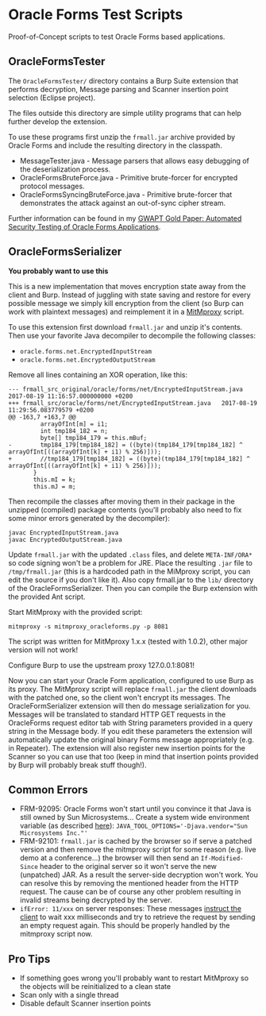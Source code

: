 Oracle Forms Test Scripts
=========================

Proof-of-Concept scripts to test Oracle Forms based applications.

OracleFormsTester
-----------------

The `OracleFormsTester/` directory contains a Burp Suite extension that performs decryption, Message parsing and Scanner insertion point selection (Eclipse project).

The files outside this directory are simple utility programs that can help further develop the extension.

To use these programs first unzip the `frmall.jar` archive provided by Oracle Forms and include the resulting directory in the classpath.

* MessageTester.java - Message parsers that allows easy debugging of the deserialization process.
* OracleFormsBruteForce.java - Primitive brute-forcer for encrypted protocol messages.
* OracleFormsSyncingBruteForce.java - Primitive brute-forcer that demonstrates the attack against an out-of-sync cipher stream. 

Further information can be found in my [GWAPT Gold Paper: Automated Security Testing of Oracle Forms Applications](https://www.sans.org/reading-room/whitepapers/testing/automated-security-testing-oracle-forms-applications-35970).

OracleFormsSerializer
---------------------

**You probably want to use this**

This is a new implementation that moves encryption state away from the client and Burp. Instead of juggling with state saving and restore for every possible message we simply kill encryption from the client (so Burp can work with plaintext messages) and reimplement it in a [MitMproxy](https://github.com/mitmproxy/mitmproxy) script.

To use this extension first download `frmall.jar` and unzip it's contents. Then use your favorite Java decompiler to decompile the following classes:
* `oracle.forms.net.EncryptedInputStream`
* `oracle.forms.net.EncryptedOutputStream`

Remove all lines containing an XOR operation, like this: 

```
--- frmall_src_original/oracle/forms/net/EncryptedInputStream.java  2017-08-19 11:16:57.000000000 +0200
+++ frmall_src/oracle/forms/net/EncryptedInputStream.java   2017-08-19 11:29:56.083779579 +0200
@@ -163,7 +163,7 @@
         arrayOfInt[m] = i1; 
         int tmp184_182 = n;
         byte[] tmp184_179 = this.mBuf;
-        tmp184_179[tmp184_182] = ((byte)(tmp184_179[tmp184_182] ^ arrayOfInt[((arrayOfInt[k] + i1) % 256)]));
+        //tmp184_179[tmp184_182] = ((byte)(tmp184_179[tmp184_182] ^ arrayOfInt[((arrayOfInt[k] + i1) % 256)]));
       }   
       this.mI = k;
       this.mJ = m;
```

Then recompile the classes after moving them in their package in the unzipped (compiled) package contents (you'll probably also need to fix some minor errors generated by the decompiler):

```
javac EncryptedInputStream.java
javac EncryptedOutputStream.java
```

Update `frmall.jar` with the updated `.class` files, and delete `META-INF/ORA*` so code signing won't be a problem for JRE. Place the resulting `.jar` file to `/tmp/frmall.jar` (this is a hardcoded path in the MiMproxy script, you can edit the source if you don't like it). Also copy frmall.jar to the `lib/` directory of the OracleFormsSerializer. Then you can compile the Burp extension with the provided Ant script.

Start MitMproxy with the provided script:
```
mitmproxy -s mitmproxy_oracleforms.py -p 8081
```

The script was written for MitMproxy 1.x.x (tested with 1.0.2), other major version will not work!

Configure Burp to use the upstream proxy 127.0.0.1:8081! 

Now you can start your Oracle Form application, configured to use Burp as its proxy. The MitMproxy script will replace `frmall.jar` the client downloads with the patched one, so the client won't encrypt its messages. The OracleFormSerializer extension will then do message serialization for you. Messages will be translated to standard HTTP GET requests in the OracleForms request editor tab with String parameters provided in a query string in the Message body. If you edit these parameters the extension will automatically update the original binary Forms message appropriately (e.g. in Repeater). The extension will also register new insertion points for the Scanner so you can use that too (keep in mind that insertion points provided by Burp will probably break stuff though!).

Common Errors
-------------

* FRM-92095: Oracle Forms won't start until you convince it that Java is still owned by Sun Microsystems... Create a system wide environment variable (as described [here](https://blogs.oracle.com/ptian/solution-for-error-frm-92095:-oracle-jnitiator-version-too-low)): `JAVA_TOOL_OPTIONS='-Djava.vendor="Sun Microsystems Inc."'`
* FRM-92101: `frmall.jar` is cached by the browser so if serve a patched version and then remove the mitmproxy script for some reason (e.g. live demo at a conference...) the browser will then send an `If-Modified-Since` header to the original server so it won't serve the new (unpatched) JAR. As a result the server-side decryption won't work. You can resolve this by removing the mentioned header from the HTTP request. The cause can be of course any other problem resulting in invalid streams being decrypted by the server. 
* `ifError: 11/xxx` on server responses: These messages [instruct the client](https://community.oracle.com/docs/DOC-893120) to wait xxx milliseconds and try to retrieve the request by sending an empty request again. This should be properly handled by the mitmproxy script now.

Pro Tips
--------

* If something goes wrong you'll probably want to restart MitMproxy so the objects will be reinitialized to a clean state
* Scan only with a single thread
* Disable default Scanner insertion points
